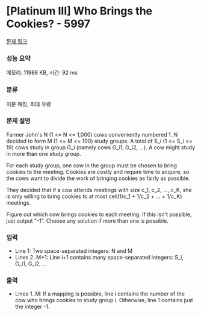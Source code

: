 # [Platinum III] Who Brings the Cookies? - 5997 

[문제 링크](https://www.acmicpc.net/problem/5997) 

### 성능 요약

메모리: 11988 KB, 시간: 92 ms

### 분류

이분 매칭, 최대 유량

### 문제 설명

<p>Farmer John's N (1 <= N <= 1,000) cows conveniently numbered 1..N decided to form M (1 <= M <= 100) study groups. A total of S_i (1 <= S_i <= 19) cows study in group G_i (namely cows G_i1, G_i2, ...). A cow might study in more than one study group.</p>

<p>For each study group, one cow in the group must be chosen to bring cookies to the meeting. Cookies are costly and require time to acquire, so the cows want to divide the work of bringing cookies as fairly as possible.</p>

<p>They decided that if a cow attends meetings with size c_1, c_2, ..., c_K, she is only willing to bring cookies to at most ceil(1/c_1 + 1/c_2 + ... + 1/c_K) meetings.</p>

<p>Figure out which cow brings cookies to each meeting. If this isn't possible, just output "-1". Choose any solution if more than one is possible.</p>

### 입력 

 <ul>
	<li>Line 1: Two space-separated integers: N and M</li>
	<li>Lines 2..M+1: Line i+1 contains many space-separated integers: S_i, G_i1, G_i2, ...</li>
</ul>

<p> </p>

### 출력 

 <ul>
	<li>Lines 1..M: If a mapping is possible, line i contains the number of the cow who brings cookies to study group i. Otherwise, line 1 contains just the integer -1.</li>
</ul>

